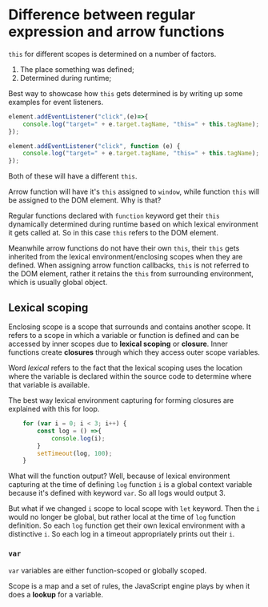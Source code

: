 # Difference between regular expression and arrow functions

`this` for different scopes is determined on a number of factors.
1. The place something was defined;
2. Determined during runtime;

Best way to showcase how `this` gets determined is by writing up some examples for event listeners.

```javascript
element.addEventListener("click",(e)=>{
    console.log("target=" + e.target.tagName, "this=" + this.tagName);
});
```

```javascript
element.addEventListener("click", function (e) {
    console.log("target=" + e.target.tagName, "this=" + this.tagName);
});
```

Both of these will have a different `this`.

Arrow function will have it's `this` assigned to `window`, while function `this` will be assigned to the DOM element. Why is that?

Regular functions declared with `function` keyword get their `this` dynamically determined during runtime based on which lexical environment it gets called at. So in this case `this` refers to the DOM element.

Meanwhile arrow functions do not have their own `this`, their `this` gets inherited from the lexical environment/enclosing scopes when they are defined. When assigning arrow function callbacks, `this` is not referred to the DOM element, rather it retains the `this` from surrounding environment, which is usually global object. 

## Lexical scoping 

Enclosing scope is a scope that surrounds and contains another scope. It refers to a scope in which a variable or function is defined and can be accessed by inner scopes due to **lexical scoping** or **closure**. Inner functions create **closures** through which they access outer scope variables.

Word *lexical* refers to the fact that the lexical scoping uses the location where the variable is declared within the source code to determine where that variable is available.

The best way lexical environment capturing for forming closures are explained with this for loop.

```javascript
    for (var i = 0; i < 3; i++) {
        const log = () =>{
            console.log(i);
        }
        setTimeout(log, 100);
    }
```

What will the function output? Well, because of lexical environment capturing at the time of defining `log` function `i` is a global context variable because it's defined with keyword `var`. So all logs would output 3.

But what if we changed `i` scope to local scope with `let` keyword. Then the `i` would no longer be global, but rather local at the time of `log` function definition. So each `log` function get their own lexical environment with a distinctive `i`. So each log in a timeout appropriately prints out their `i`.

### `var`

`var` variables are either function-scoped or globally scoped.

Scope is a map and a set of rules, the JavaScript engine plays by when it does a **lookup** for a variable.